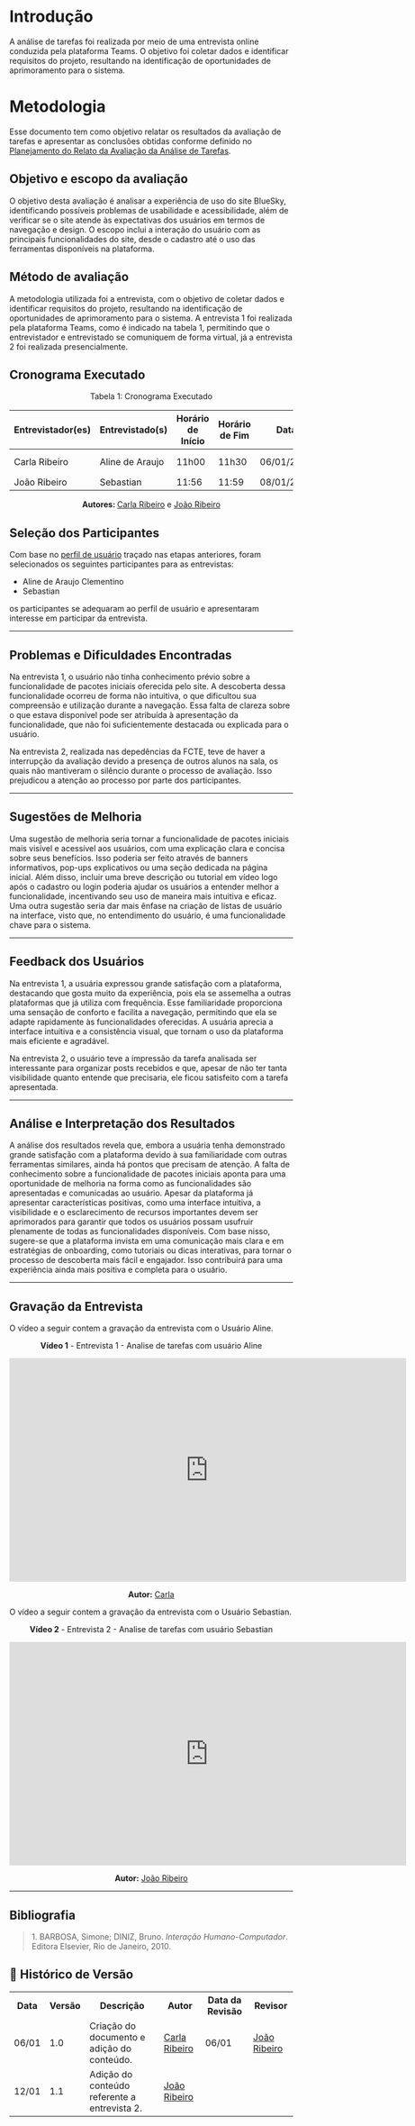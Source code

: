 # Introdução

A análise de tarefas foi realizada por meio de uma entrevista online conduzida pela plataforma Teams. O objetivo foi coletar dados e identificar requisitos do projeto, resultando na identificação de oportunidades de aprimoramento para o sistema.

# Metodologia

Esse documento tem como objetivo relatar os resultados da avaliação de tarefas e apresentar as conclusões obtidas conforme definido no [Planejamento do Relato da Avaliação da Análise de Tarefas](../Nivel1/AnaliseTarefas/relato.md).

## Objetivo e escopo da avaliação

O objetivo desta avaliação é analisar a experiência de uso do site BlueSky, identificando possíveis problemas de usabilidade e acessibilidade, além de verificar se o site atende às expectativas dos usuários em termos de navegação e design. O escopo inclui a interação do usuário com as principais funcionalidades do site, desde o cadastro até o uso das ferramentas disponíveis na plataforma.

## Método de avaliação

A metodologia utilizada foi a entrevista, com o objetivo de coletar dados e identificar requisitos do projeto, resultando na identificação de oportunidades de aprimoramento para o sistema. A entrevista 1 foi realizada pela plataforma Teams, como é indicado na tabela 1, permitindo que o entrevistador e entrevistado se comuniquem de forma virtual, já a entrevista 2 foi realizada presencialmente.

## Cronograma Executado

<center>

<p style="text-align: center">Tabela 1: Cronograma Executado</p>

| Entrevistador(es)           | Entrevistado(s)             | Horário de Início | Horário de Fim | Data       | Local           |
| --------------------------- | --------------------------- | ----------------- | -------------- | ---------- | --------------- |
| Carla Ribeiro               | Aline de Araujo             | 11h00             | 11h30          | 06/01/2025 | Plataforma Teams |
| João Ribeiro                | Sebastian                   | 11:56             | 11:59          | 08/01/2025 | FCTE - S6 |


<p align="center"><b>Autores: </b><a href="https://github.com/ccarlaa">Carla Ribeiro</a> e <a href="https://github.com/Joa0V">João Ribeiro</a></p>

</center>

## Seleção dos Participantes

Com base no [perfil de usuário](../../AnaliseRequisitos/Resultado.md) traçado nas etapas anteriores, foram selecionados os seguintes participantes para as entrevistas:

- Aline de Araujo Clementino
- Sebastian

os participantes se adequaram ao perfil de usuário e apresentaram interesse em participar da entrevista.

---

## Problemas e Dificuldades Encontradas

Na entrevista 1, o usuário não tinha conhecimento prévio sobre a funcionalidade de pacotes iniciais oferecida pelo site. A descoberta dessa funcionalidade ocorreu de forma não intuitiva, o que dificultou sua compreensão e utilização durante a navegação. Essa falta de clareza sobre o que estava disponível pode ser atribuída à apresentação da funcionalidade, que não foi suficientemente destacada ou explicada para o usuário.

Na entrevista 2, realizada nas depedências da FCTE, teve de haver a interrupção da avaliação devido a presença de outros alunos na sala, os quais não mantiveram o silêncio durante o processo de avaliação. Isso prejudicou a atenção ao processo por parte dos participantes.

---

## Sugestões de Melhoria

Uma sugestão de melhoria seria tornar a funcionalidade de pacotes iniciais mais visível e acessível aos usuários, com uma explicação clara e concisa sobre seus benefícios. Isso poderia ser feito através de banners informativos, pop-ups explicativos ou uma seção dedicada na página inicial. Além disso, incluir uma breve descrição ou tutorial em vídeo logo após o cadastro ou login poderia ajudar os usuários a entender melhor a funcionalidade, incentivando seu uso de maneira mais intuitiva e eficaz. Uma outra sugestão seria dar mais ênfase na criação de listas de usuário na interface, visto que, no entendimento do usuário, é uma funcionalidade chave para o sistema.

---

## Feedback dos Usuários

Na entrevista 1, a usuária expressou grande satisfação com a plataforma, destacando que gosta muito da experiência, pois ela se assemelha a outras plataformas que já utiliza com frequência. Esse familiaridade proporciona uma sensação de conforto e facilita a navegação, permitindo que ela se adapte rapidamente às funcionalidades oferecidas. A usuária aprecia a interface intuitiva e a consistência visual, que tornam o uso da plataforma mais eficiente e agradável.

Na entrevista 2, o usuário teve a impressão da tarefa analisada ser interessante para organizar posts recebidos e que, apesar de não ter tanta visibilidade quanto entende que precisaria, ele ficou satisfeito com a tarefa apresentada.

---

## Análise e Interpretação dos Resultados

A análise dos resultados revela que, embora a usuária tenha demonstrado grande satisfação com a plataforma devido à sua familiaridade com outras ferramentas similares, ainda há pontos que precisam de atenção. A falta de conhecimento sobre a funcionalidade de pacotes iniciais aponta para uma oportunidade de melhoria na forma como as funcionalidades são apresentadas e comunicadas ao usuário. Apesar da plataforma já apresentar características positivas, como uma interface intuitiva, a visibilidade e o esclarecimento de recursos importantes devem ser aprimorados para garantir que todos os usuários possam usufruir plenamente de todas as funcionalidades disponíveis. Com base nisso, sugere-se que a plataforma invista em uma comunicação mais clara e em estratégias de onboarding, como tutoriais ou dicas interativas, para tornar o processo de descoberta mais fácil e engajador. Isso contribuirá para uma experiência ainda mais positiva e completa para o usuário.

---

## Gravação da Entrevista

O vídeo a seguir contem a gravação da entrevista com o Usuário Aline.

<center>

**Vídeo 1** - Entrevista 1 - Analise de tarefas com usuário Aline

<iframe width="705" height="397" src="https://www.youtube.com/embed/uRkE1PiHlQI" title="hta - execução - grupo 1" frameborder="0" allow="accelerometer; autoplay; clipboard-write; encrypted-media; gyroscope; picture-in-picture; web-share" referrerpolicy="strict-origin-when-cross-origin" allowfullscreen></iframe>

<p align="center"><b>Autor:</b> <a href="https://github.com/ccarlaa">Carla</a></p> 

</center>

O vídeo a seguir contem a gravação da entrevista com o Usuário Sebastian.

<center>

**Vídeo 2** - Entrevista 2 - Analise de tarefas com usuário Sebastian

<iframe width="705" height="397" src="https://www.youtube.com/embed/BnIFl4bBOzI" title="hta - execução - grupo 1" frameborder="0" allow="accelerometer; autoplay; clipboard-write; encrypted-media; gyroscope; picture-in-picture; web-share" referrerpolicy="strict-origin-when-cross-origin" allowfullscreen></iframe>

<p align="center"><b>Autor:</b> <a href="https://github.com/Joa0V">João Ribeiro</a></p> 

</center>

---

## Bibliografia

 > <a name="1"></a> 1. BARBOSA, Simone; DINIZ, Bruno. *Interação Humano-Computador*. Editora Elsevier, Rio de Janeiro, 2010.

## :round_pushpin: Histórico de Versão

<div align="center">
    <table>
        <tr>
            <th>Data</th>
            <th>Versão</th>
            <th>Descrição</th>
            <th>Autor</th>
            <th>Data da Revisão</th>
            <th>Revisor</th>
        </tr>
        <tr>
            <td>06/01</td>
            <td>1.0</td>
            <td>Criação do documento e adição do conteúdo.</td>
            <td><a href="https://github.com/ccarlaa">Carla Ribeiro</a></td>
            <td>06/01</td>
            <td><a href="https://github.com/Joa0V">João Ribeiro</a></td>
        </tr>
        <tr>
            <td>12/01</td>
            <td>1.1</td>
            <td>Adição do conteúdo referente a entrevista 2.</td>
            <td><a href="https://github.com/Joa0V">João Ribeiro</a></td>
            <td></td>
            <td><a href="https://github.com/"></a></td>
        </tr>
    </table>
</div>
